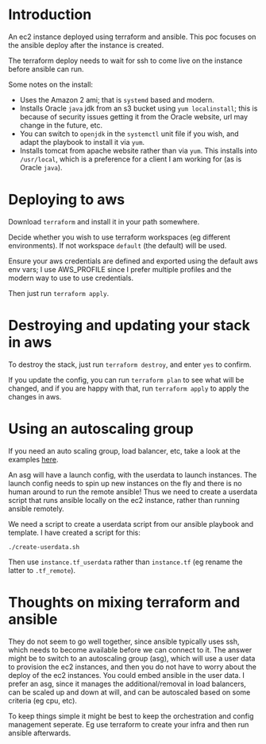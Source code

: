 # Introduction

An ec2 instance deployed using terraform and ansible. This poc focuses on the ansible deploy after the instance is created.

The terraform deploy needs to wait for ssh to come live on the instance before ansible can run.

Some notes on the install:
* Uses the Amazon 2 ami; that is `systemd` based and modern.
* Installs Oracle `java` jdk from an s3 bucket using `yum localinstall`; this is because of security issues getting it from the Oracle website, url may change in the future, etc. 
* You can switch to `openjdk` in the `systemctl` unit file if you wish, and adapt the playbook to install it via `yum`.
* Installs tomcat from apache website rather than via `yum`. This installs into `/usr/local`, which is a preference for a client I am working for (as is Oracle `java`).

# Deploying to aws

Download `terraform` and install it in your path somewhere.

Decide whether you wish to use terraform workspaces (eg different environments). If not workspace `default` (the default) will be used.

Ensure your aws credentials are defined and exported using the default aws env vars; I use AWS_PROFILE since I prefer multiple profiles and the modern way to use to use credentials.

Then just run `terraform apply`.

# Destroying and updating your stack in aws

To destroy the stack, just run `terraform destroy`, and enter `yes` to confirm.

If you update the config, you can run `terraform plan` to see what will be changed, and if you are happy with that, run `terraform apply` to apply the changes in aws.

# Using an autoscaling group

If you need an auto scaling group, load balancer, etc, take a look at the examples [here](https://github.com/terraform-providers/terraform-provider-aws/tree/master/examples).

An asg will have a launch config, with the userdata to launch instances. The launch config needs to spin up new instances on the fly and there is no human around to run the remote ansible! Thus we need to create a userdata script that runs ansible locally on the ec2 instance, rather than running ansible remotely. 

We need a script to create a userdata script from our ansible playbook and template. I have created a script for this:
```
./create-userdata.sh
```

Then use `instance.tf_userdata` rather than `instance.tf` (eg rename the latter to `.tf_remote`).

# Thoughts on mixing terraform and ansible

They do not seem to go well together, since ansible typically uses ssh, which needs to become available before we can connect to it. The answer might be to switch to an autoscaling group (asg), which will use a user data to provision the ec2 instances, and then you do not have to worry about the deploy of the ec2 instances. You could embed ansible in the user data. I prefer an asg, since it manages the additional/removal in load balancers, can be scaled up and down at will, and can be autoscaled based on some criteria (eg cpu, etc).

To keep things simple it might be best to keep the orchestration and config management seperate. Eg use terraform to create your infra and then run ansible afterwards. 
